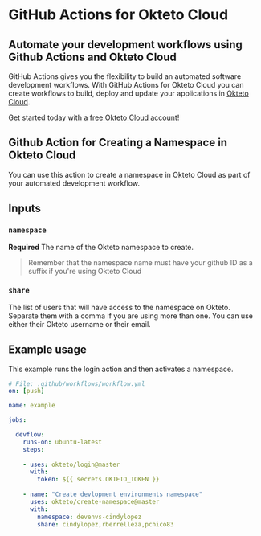 # GitHub Actions for Okteto Cloud

## Automate your development workflows using Github Actions and Okteto Cloud
GitHub Actions gives you the flexibility to build an automated software development workflows. With GitHub Actions for Okteto Cloud you can create workflows to build, deploy and update your applications in [Okteto Cloud](https://cloud.okteto.com).

Get started today with a [free Okteto Cloud account](https://cloud.okteto.com)!

## Github Action for Creating a Namespace in Okteto Cloud

You can use this action to create a namespace in Okteto Cloud as part of your automated development workflow.

## Inputs

### `namespace`

**Required**  The name of the Okteto namespace to create.

> Remember that the namespace name must have your github ID as a suffix if you're using Okteto Cloud

### `share`

The list of users that will have access to the namespace on Okteto. Separate them with a comma if you are using more than one. You can use either their Okteto username or their email.


## Example usage

This example runs the login action and then activates a namespace.

```yaml
# File: .github/workflows/workflow.yml
on: [push]

name: example

jobs:

  devflow:
    runs-on: ubuntu-latest
    steps:
    
    - uses: okteto/login@master
      with:
        token: ${{ secrets.OKTETO_TOKEN }}
    
    - name: "Create devlopment environments namespace"
      uses: okteto/create-namespace@master
      with:
        namespace: devenvs-cindylopez
        share: cindylopez,rberrelleza,pchico83
```

